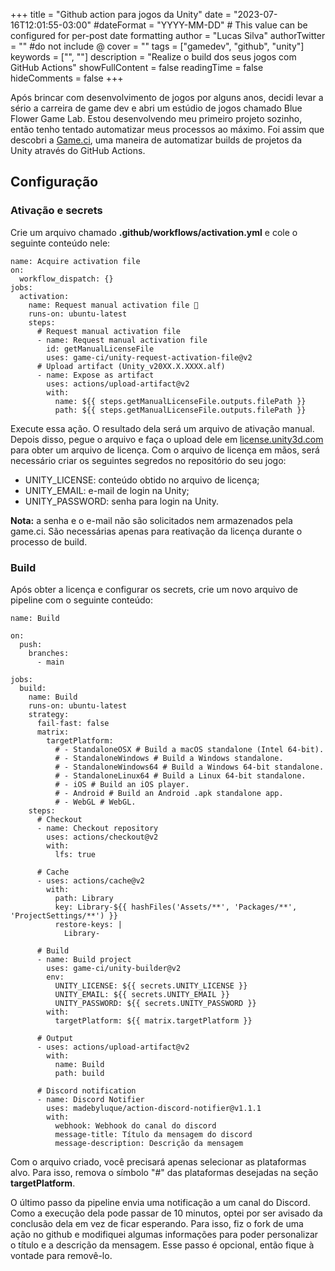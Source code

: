+++
title = "Github action para jogos da Unity"
date = "2023-07-16T12:01:55-03:00"
#dateFormat = "YYYY-MM-DD" # This value can be configured for per-post date formatting
author = "Lucas Silva"
authorTwitter = "" #do not include @
cover = ""
tags = ["gamedev", "github", "unity"]
keywords = ["", ""]
description = "Realize o build dos seus jogos com GitHub Actions"
showFullContent = false
readingTime = false
hideComments = false
+++

Após brincar com desenvolvimento de jogos por alguns anos, decidi levar a sério a carreira de game dev e abri um estúdio de jogos chamado Blue Flower Game Lab.
Estou desenvolvendo meu primeiro projeto sozinho, então tenho tentado automatizar meus processos ao máximo. Foi assim que descobri a [Game.ci](https://game.ci/), uma maneira de automatizar builds de projetos da Unity através do GitHub Actions.

## Configuração
### Ativação e secrets
Crie um arquivo chamado **.github/workflows/activation.yml** e cole o seguinte conteúdo nele:
```
name: Acquire activation file
on:
  workflow_dispatch: {}
jobs:
  activation:
    name: Request manual activation file 🔑
    runs-on: ubuntu-latest
    steps:
      # Request manual activation file
      - name: Request manual activation file
        id: getManualLicenseFile
        uses: game-ci/unity-request-activation-file@v2
      # Upload artifact (Unity_v20XX.X.XXXX.alf)
      - name: Expose as artifact
        uses: actions/upload-artifact@v2
        with:
          name: ${{ steps.getManualLicenseFile.outputs.filePath }}
          path: ${{ steps.getManualLicenseFile.outputs.filePath }}
```

Execute essa ação. O resultado dela será um arquivo de ativação manual. Depois disso, pegue o arquivo e faça o upload dele em [license.unity3d.com](https://license.unity3d.com/manual) para obter um arquivo de licença.
Com o arquivo de licença em mãos, será necessário criar os seguintes segredos no repositório do seu jogo:
- UNITY_LICENSE: conteúdo obtido no arquivo de licença;
- UNITY_EMAIL: e-mail de login na Unity;
- UNITY_PASSWORD: senha para login na Unity.

**Nota:** a senha e o e-mail não são solicitados nem armazenados pela game.ci. São necessárias apenas para reativação da licença durante o processo de build.

### Build
Após obter a licença e configurar os secrets, crie um novo arquivo de pipeline com o seguinte conteúdo:
```
name: Build

on:
  push:
    branches:
      - main
      
jobs:
  build:
    name: Build
    runs-on: ubuntu-latest
    strategy:
      fail-fast: false
      matrix:
        targetPlatform:
          # - StandaloneOSX # Build a macOS standalone (Intel 64-bit).
          # - StandaloneWindows # Build a Windows standalone.
          # - StandaloneWindows64 # Build a Windows 64-bit standalone.
          # - StandaloneLinux64 # Build a Linux 64-bit standalone.
          # - iOS # Build an iOS player.
          # - Android # Build an Android .apk standalone app.
          # - WebGL # WebGL.
    steps:
      # Checkout
      - name: Checkout repository
        uses: actions/checkout@v2
        with:
          lfs: true

      # Cache
      - uses: actions/cache@v2
        with:
          path: Library
          key: Library-${{ hashFiles('Assets/**', 'Packages/**', 'ProjectSettings/**') }}
          restore-keys: |
            Library-

      # Build
      - name: Build project
        uses: game-ci/unity-builder@v2
        env:
          UNITY_LICENSE: ${{ secrets.UNITY_LICENSE }}
          UNITY_EMAIL: ${{ secrets.UNITY_EMAIL }}
          UNITY_PASSWORD: ${{ secrets.UNITY_PASSWORD }}
        with:
          targetPlatform: ${{ matrix.targetPlatform }}

      # Output
      - uses: actions/upload-artifact@v2
        with:
          name: Build
          path: build

      # Discord notification
      - name: Discord Notifier
        uses: madebyluque/action-discord-notifier@v1.1.1
        with:
          webhook: Webhook do canal do discord
          message-title: Título da mensagem do discord
          message-description: Descrição da mensagem
```

Com o arquivo criado, você precisará apenas selecionar as plataformas alvo. Para isso, remova o símbolo "#" das plataformas desejadas na seção **targetPlatform**. 

O último passo da pipeline envia uma notificação a um canal do Discord. Como a execução dela pode passar de 10 minutos, optei por ser avisado da conclusão dela em vez de ficar esperando. Para isso, fiz o fork de uma ação no github e modifiquei algumas informações para poder personalizar o título e a descrição da mensagem. Esse passo é opcional, então fique à vontade para removê-lo. 